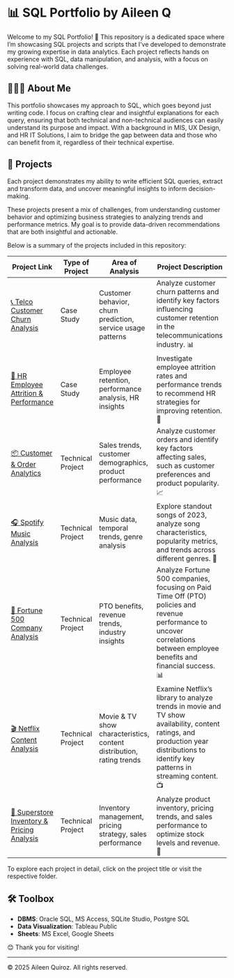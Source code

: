 # 📊 SQL Portfolio by Aileen Q

Welcome to my SQL Portfolio! 🎉 This repository is a dedicated space where I’m showcasing SQL projects and scripts that I’ve developed to demonstrate my growing expertise in data analytics. Each project reflects hands on experience with SQL, data manipulation, and analysis, with a focus on solving real-world data challenges.

## 👩🏻‍💻 About Me

This portfolio showcases my approach to SQL, which goes beyond just writing code. I focus on crafting clear and insightful explanations for each query, ensuring that both technical and non-technical audiences can easily understand its purpose and impact. With a background in MIS, UX Design, and HR IT Solutions, I aim to bridge the gap between data and those who can benefit from it, regardless of their technical expertise.

## 📂 Projects

Each project demonstrates my ability to write efficient SQL queries, extract and transform data, and uncover meaningful insights to inform decision-making. 

These projects present a mix of challenges, from understanding customer behavior and optimizing business strategies to analyzing trends and performance metrics. My goal is to provide data-driven recommendations that are both insightful and actionable. 

Below is a summary of the projects included in this repository:

| Project Link | Type of Project | Area of Analysis | Project Description | 
|---|---|---|---|
|  [📞 Telco Customer Churn Analysis](https://github.com/DataByAileenQ/SQLAnalysisPortfolio/tree/main/Case%20Studies/Telco%20Customer%20Churn) | Case Study | Customer behavior, churn prediction, service usage patterns | Analyze customer churn patterns and identify key factors influencing customer retention in the telecommunications industry. 📊 | 
|  [💼 HR Employee Attrition & Performance](./projects/hr-employee-attrition-performance/) | Case Study | Employee retention, performance analysis, HR insights | Investigate employee attrition rates and performance trends to recommend HR strategies for improving retention. 💼|  
|  [📦 Customer & Order Analytics](./projects/customer-order-analytics/) | Technical Project | Sales trends, customer demographics, product performance | Analyze customer orders and identify key factors affecting sales, such as customer preferences and product popularity. 📈 |  
|  [🎧 Spotify Music Analysis](./projects/spotify-music-analysis/) | Technical Project | Music data, temporal trends, genre analysis | Explore standout songs of 2023, analyze song characteristics, popularity metrics, and trends across different genres. 🎵 |  
|  [🏢 Fortune 500 Company Analysis](./projects/fortune-500-analysis/) | Technical Project | PTO benefits, revenue trends, industry insights | Analyze Fortune 500 companies, focusing on Paid Time Off (PTO) policies and revenue performance to uncover correlations between employee benefits and financial success. 📊 |  
|  [🎬 Netflix Content Analysis](./projects/netflix-content-analysis/) | Technical Project | Movie & TV show characteristics, content distribution, rating trends | Examine Netflix’s library to analyze trends in movie and TV show availability, content ratings, and production year distributions to identify key patterns in streaming content. 📺 |  
|  [🛒 Superstore Inventory & Pricing Analysis](./projects/superstore-inventory-pricing/) | Technical Project | Inventory management, pricing strategy, sales performance | Analyze product inventory, pricing trends, and sales performance to optimize stock levels and revenue. 🏪 |  

To explore each project in detail, click on the project title or visit the respective folder.

## 🛠️ Toolbox

- **DBMS**: Oracle SQL, MS Access, SQLite Studio, Postgre SQL
- **Data Visualization**: Tableau Public
- **Sheets**: MS Excel, Google Sheets



😊 Thank you for visiting!

---

© 2025 Aileen Quiroz. All rights reserved.
